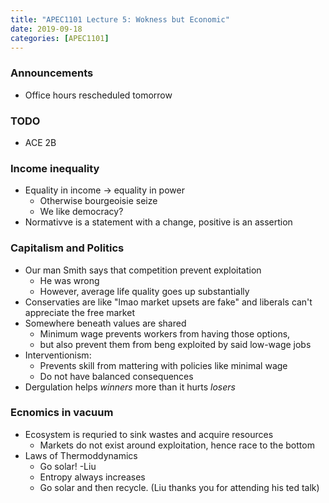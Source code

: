 ```yaml
---
title: "APEC1101 Lecture 5: Wokness but Economic"
date: 2019-09-18
categories: [APEC1101]
---
```


### Announcements

- Office hours rescheduled tomorrow

### TODO

- ACE 2B

### Income inequality

- Equality in income &rarr; equality in power
    - Otherwise bourgeoisie seize
    - We like democracy?
- Normativve is a statement with a change, positive is an assertion     


### Capitalism and Politics

- Our man Smith says that competition prevent exploitation
    - He was wrong
    - However, average life quality goes up substantially
- Conservaties are like "lmao market upsets are fake" and liberals сan't appreciate the free market
- Somewhere beneath values are shared 
    - Minimum wage prevents workers  from having those options,
    - but also prevent them from beng exploited by said low-wage jobs
- Interventionism:
    - Prevents skill from mattering with policies like minimal wage
    - Do not have balanced consequences
- Dergulation helps *winners* more than it hurts *losers*

### Ecnomics in vacuum

- Ecosystem is requried to sink wastes and acquire resources
    - Markets do not exist around exploitation, hence race to the bottom
- Laws of Thermoddynamics
    - Go solar! -Liu
    - Entropy always increases
    - Go solar and then recycle. (Liu thanks you for attending his ted talk)
